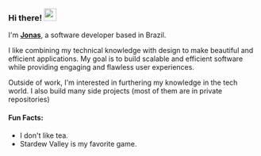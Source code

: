 ### Hi there! <img src="https://emojis.slackmojis.com/emojis/images/1536351075/4594/blob-wave.gif" width="25"/>
 
I'm [**Jonas**](https://dev-jonas.vercel.app), a software developer based in Brazil. 

I like combining my technical knowledge with design to make beautiful and efficient applications. My goal is to build scalable and efficient software while providing engaging and flawless user experiences.

Outside of work, I'm interested in furthering my knowledge in the tech world. I also build many side projects (most of them are in private repositories)

#### Fun Facts:
- I don't like tea.
- Stardew Valley is my favorite game.
